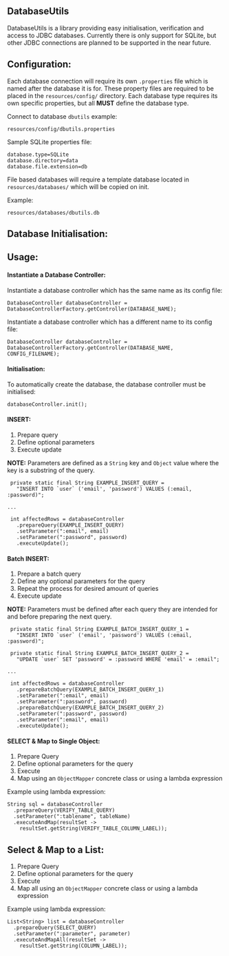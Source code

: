 DatabaseUtils
---
DatabaseUtils is a library providing easy initialisation, verification and access to JDBC databases. 
Currently there is only support for SQLite, but other JDBC connections are planned to be supported in the near future.

Configuration:
---
Each database connection will require its own `.properties` file which is named  after the database it is for. These property 
files are required to be placed in the `resources/config/` directory. Each database type requires 
its own specific properties, but all <strong>MUST</strong> define the database 
type.

Connect to database `dbutils` example: 

    resources/config/dbutils.properties

Sample SQLite properties file:

    database.type=SQLite
    database.directory=data
    database.file.extension=db

File based databases will require a template database located in 
`resources/databases/` which will be copied on init.

Example:

    resources/databases/dbutils.db

Database Initialisation:
---

Usage:
---
#### Instantiate a Database Controller:

Instantiate a database controller which has the same name as its config file:

    DatabaseController databaseController = DatabaseControllerFactory.getController(DATABASE_NAME);

Instantiate a database controller which has a different name to its config file:

    DatabaseController databaseController = DatabaseControllerFactory.getController(DATABASE_NAME, CONFIG_FILENAME);

#### Initialisation:

To automatically create the database, the database controller must be initialised:

    databaseController.init();


#### INSERT:

  1. Prepare query
  2. Define optional parameters
  3. Execute update

<strong>NOTE:</strong> Parameters are defined as a `String` key and `Object` value where the key is a substring of the query.

     private static final String EXAMPLE_INSERT_QUERY = 
       "INSERT INTO `user` ('email', 'password') VALUES (:email, :password)";
    
    ...
    
     int affectedRows = databaseController
       .prepareQuery(EXAMPLE_INSERT_QUERY)
       .setParameter(":email", email)
       .setParameter(":password", password)
       .executeUpdate();

#### Batch INSERT:

  1. Prepare a batch query
  2. Define any optional parameters for the query
  3. Repeat the process for desired amount of queries
  3. Execute update
  
<strong>NOTE:</strong> Parameters must be defined after each query they are intended for and before preparing the next query.


     private static final String EXAMPLE_BATCH_INSERT_QUERY_1 = 
       "INSERT INTO `user` ('email', 'password') VALUES (:email, :password)";
       
     private static final String EXAMPLE_BATCH_INSERT_QUERY_2 = 
       "UPDATE `user` SET 'password' = :password WHERE 'email' = :email";
    
    ...
    
     int affectedRows = databaseController
       .prepareBatchQuery(EXAMPLE_BATCH_INSERT_QUERY_1)
       .setParameter(":email", email)
       .setParameter(":password", password)
       .prepareBatchQuery(EXAMPLE_BATCH_INSERT_QUERY_2)
       .setParameter(":password", password)
       .setParameter(":email", email)
       .executeUpdate();

#### SELECT & Map to Single Object:

 1. Prepare Query
 2. Define optional parameters for the query
 3. Execute
 4. Map using an `ObjectMapper` concrete class or using a lambda expression
 
Example using lambda expression:

    String sql = databaseController
      .prepareQuery(VERIFY_TABLE_QUERY)
      .setParameter(":tablename", tableName)
      .executeAndMap(resultSet ->
        resultSet.getString(VERIFY_TABLE_COLUMN_LABEL));

## Select & Map to a List:

 1. Prepare Query
 2. Define optional parameters for the query
 3. Execute
 4. Map all using an `ObjectMapper` concrete class or using a lambda expression
 
Example using lambda expression:

    List<String> list = databaseController
      .prepareQuery(SELECT_QUERY)
      .setParameter(":parameter", parameter)
      .executeAndMapAll(resultSet ->
        resultSet.getString(COLUMN_LABEL));
        
